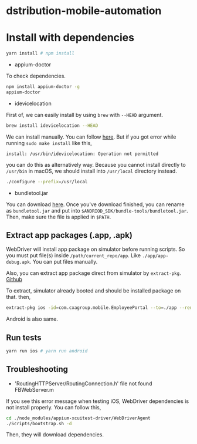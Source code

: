 # dstribution-mobile-automation

# Install with dependencies

```bash
yarn install # npm install
```

- appium-doctor

To check dependencies.

```bash
npm install appium-doctor -g
appium-doctor
```

- idevicelocation

First of, we can easily install by using `brew` with `--HEAD` argument.

```bash
brew install idevicelocation --HEAD
```

We can install manually. You can follow [here](https://github.com/JonGabilondoAngulo/idevicelocation). But if you got error while running `sudo make install` like this,

```
install: /usr/bin/idevicelocation: Operation not permitted
```

you can do this as alternatively way. Because you cannot install directly to `/usr/bin` in macOS, we should install into `/usr/local` directory instead.

```bash
./configure --prefix=/usr/local
```

- bundletool.jar

You can download [here](https://github.com/google/bundletool/releases). Once you've download finished, you can rename as `bundletool.jar` and put into `$ANDRIOD_SDK/bundle-tools/bundletool.jar`. Then, make sure the file is applied in `$PATH`.

## Extract app packages (.app, .apk)

WebDriver will install app package on simulator before running scripts. So you must put file(s) inside `/path/current_repo/app`. Like `./app/app-debug.apk`. You can put files manually.

Also, you can extract app package direct from simulator by `extract-pkg`. [Github](https://github.com/jsveron23/extract-pkg)

To extract, simulator already booted and should be installed package on that. then,

```bash
extract-pkg ios -id=com.cxagroup.mobile.EmployeePortal --to=./app --rename=app-debug.app
```

Android is also same.

## Run tests

```bash
yarn run ios # yarn run android
```

## Troubleshooting

- 'RoutingHTTPServer/RoutingConnection.h' file not found FBWebServer.m

If you see this error message when testing iOS, WebDriver dependencies is not install properly. You can follow this,

```bash
cd ./node_modules/appium-xcuitest-driver/WebDriverAgent
./Scripts/bootstrap.sh -d
```

Then, they will download dependencies.
